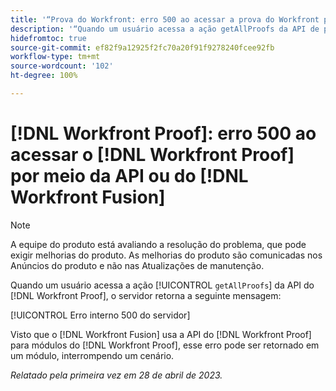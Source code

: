```yaml
---
title: '“Prova do Workfront: erro 500 ao acessar a prova do Workfront por meio da API ou do Workfront Fusion”'
description: '“Quando um usuário acessa a ação getAllProofs da API de prova, o servidor de prova do Workfront retorna a mensagem: ‘Erro interno 500 do servidor’”'
hidefromtoc: true
source-git-commit: ef82f9a12925f2fc70a20f91f9278240fcee92fb
workflow-type: tm+mt
source-wordcount: '102'
ht-degree: 100%

---
```



# [!DNL Workfront Proof]: erro 500 ao acessar o [!DNL Workfront Proof] por meio da API ou do [!DNL Workfront Fusion]

>[!NOTE]
>
>A equipe do produto está avaliando a resolução do problema, que pode exigir melhorias do produto. As melhorias do produto são comunicadas nos Anúncios do produto e não nas Atualizações de manutenção.

<!--This article is on Proof and Fusion TOCs-->

Quando um usuário acessa a ação [!UICONTROL `getAllProofs`] da API do [!DNL Workfront Proof], o servidor retorna a seguinte mensagem:

[!UICONTROL Erro interno 500 do servidor]

Visto que o [!DNL Workfront Fusion] usa a API do [!DNL Workfront Proof] para módulos do [!DNL Workfront Proof], esse erro pode ser retornado em um módulo, interrompendo um cenário.

_Relatado pela primeira vez em 28 de abril de 2023._

